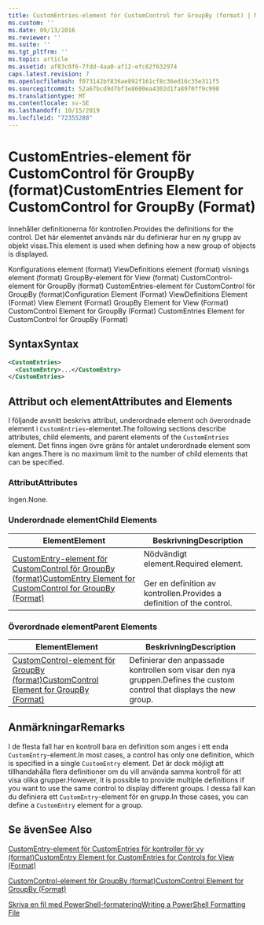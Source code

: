 ```yaml
---
title: CustomEntries-element för CustomControl for GroupBy (format) | Microsoft Docs
ms.custom: ''
ms.date: 09/13/2016
ms.reviewer: ''
ms.suite: ''
ms.tgt_pltfrm: ''
ms.topic: article
ms.assetid: af83c0f6-7fdd-4aa0-af12-efc62f632974
caps.latest.revision: 7
ms.openlocfilehash: f073142bf836ae892f161cf8c36ed16c35e311f5
ms.sourcegitcommit: 52a67bcd9d7bf3e8600ea4302d1fa8970ff9c998
ms.translationtype: MT
ms.contentlocale: sv-SE
ms.lasthandoff: 10/15/2019
ms.locfileid: "72355288"
---
```

# <a name="customentries-element-for-customcontrol-for-groupby-format"></a><span data-ttu-id="5f4a2-102">CustomEntries-element för CustomControl för GroupBy (format)</span><span class="sxs-lookup"><span data-stu-id="5f4a2-102">CustomEntries Element for CustomControl for GroupBy (Format)</span></span>

<span data-ttu-id="5f4a2-103">Innehåller definitionerna för kontrollen.</span><span class="sxs-lookup"><span data-stu-id="5f4a2-103">Provides the definitions for the control.</span></span> <span data-ttu-id="5f4a2-104">Det här elementet används när du definierar hur en ny grupp av objekt visas.</span><span class="sxs-lookup"><span data-stu-id="5f4a2-104">This element is used when defining how a new group of objects is displayed.</span></span>

<span data-ttu-id="5f4a2-105">Konfigurations element (format) ViewDefinitions element (format) visnings element (format) GroupBy-element för View (format) CustomControl-element för GroupBy (format) CustomEntries-element för CustomControl för GroupBy (format)</span><span class="sxs-lookup"><span data-stu-id="5f4a2-105">Configuration Element (Format) ViewDefinitions Element (Format) View Element (Format) GroupBy Element for View (Format) CustomControl Element for GroupBy (Format) CustomEntries Element for CustomControl for GroupBy (Format)</span></span>

## <a name="syntax"></a><span data-ttu-id="5f4a2-106">Syntax</span><span class="sxs-lookup"><span data-stu-id="5f4a2-106">Syntax</span></span>

```xml
<CustomEntries>
  <CustomEntry>...</CustomEntry>
</CustomEntries>
```

## <a name="attributes-and-elements"></a><span data-ttu-id="5f4a2-107">Attribut och element</span><span class="sxs-lookup"><span data-stu-id="5f4a2-107">Attributes and Elements</span></span>

<span data-ttu-id="5f4a2-108">I följande avsnitt beskrivs attribut, underordnade element och överordnade element i `CustomEntries`-elementet.</span><span class="sxs-lookup"><span data-stu-id="5f4a2-108">The following sections describe attributes, child elements, and parent elements of the `CustomEntries` element.</span></span> <span data-ttu-id="5f4a2-109">Det finns ingen övre gräns för antalet underordnade element som kan anges.</span><span class="sxs-lookup"><span data-stu-id="5f4a2-109">There is no maximum limit to the number of child elements that can be specified.</span></span>

### <a name="attributes"></a><span data-ttu-id="5f4a2-110">Attribut</span><span class="sxs-lookup"><span data-stu-id="5f4a2-110">Attributes</span></span>

<span data-ttu-id="5f4a2-111">Ingen.</span><span class="sxs-lookup"><span data-stu-id="5f4a2-111">None.</span></span>

### <a name="child-elements"></a><span data-ttu-id="5f4a2-112">Underordnade element</span><span class="sxs-lookup"><span data-stu-id="5f4a2-112">Child Elements</span></span>

|<span data-ttu-id="5f4a2-113">Element</span><span class="sxs-lookup"><span data-stu-id="5f4a2-113">Element</span></span>|<span data-ttu-id="5f4a2-114">Beskrivning</span><span class="sxs-lookup"><span data-stu-id="5f4a2-114">Description</span></span>|
|-------------|-----------------|
|[<span data-ttu-id="5f4a2-115">CustomEntry-element för CustomControl för GroupBy (format)</span><span class="sxs-lookup"><span data-stu-id="5f4a2-115">CustomEntry Element for CustomControl for GroupBy (Format)</span></span>](./customentry-element-for-customcontrol-for-groupby-format.md)|<span data-ttu-id="5f4a2-116">Nödvändigt element.</span><span class="sxs-lookup"><span data-stu-id="5f4a2-116">Required element.</span></span><br /><br /> <span data-ttu-id="5f4a2-117">Ger en definition av kontrollen.</span><span class="sxs-lookup"><span data-stu-id="5f4a2-117">Provides a definition of the control.</span></span>|

### <a name="parent-elements"></a><span data-ttu-id="5f4a2-118">Överordnade element</span><span class="sxs-lookup"><span data-stu-id="5f4a2-118">Parent Elements</span></span>

|<span data-ttu-id="5f4a2-119">Element</span><span class="sxs-lookup"><span data-stu-id="5f4a2-119">Element</span></span>|<span data-ttu-id="5f4a2-120">Beskrivning</span><span class="sxs-lookup"><span data-stu-id="5f4a2-120">Description</span></span>|
|-------------|-----------------|
|[<span data-ttu-id="5f4a2-121">CustomControl-element för GroupBy (format)</span><span class="sxs-lookup"><span data-stu-id="5f4a2-121">CustomControl Element for GroupBy (Format)</span></span>](./customcontrol-element-for-groupby-format.md)|<span data-ttu-id="5f4a2-122">Definierar den anpassade kontrollen som visar den nya gruppen.</span><span class="sxs-lookup"><span data-stu-id="5f4a2-122">Defines the custom control that displays the new group.</span></span>|

## <a name="remarks"></a><span data-ttu-id="5f4a2-123">Anmärkningar</span><span class="sxs-lookup"><span data-stu-id="5f4a2-123">Remarks</span></span>

<span data-ttu-id="5f4a2-124">I de flesta fall har en kontroll bara en definition som anges i ett enda `CustomEntry`-element.</span><span class="sxs-lookup"><span data-stu-id="5f4a2-124">In most cases, a control has only one definition, which is specified in a single `CustomEntry` element.</span></span> <span data-ttu-id="5f4a2-125">Det är dock möjligt att tillhandahålla flera definitioner om du vill använda samma kontroll för att visa olika grupper.</span><span class="sxs-lookup"><span data-stu-id="5f4a2-125">However, it is possible to provide multiple definitions if you want to use the same control to display different groups.</span></span> <span data-ttu-id="5f4a2-126">I dessa fall kan du definiera ett `CustomEntry`-element för en grupp.</span><span class="sxs-lookup"><span data-stu-id="5f4a2-126">In those cases, you can define a `CustomEntry` element for a group.</span></span>

## <a name="see-also"></a><span data-ttu-id="5f4a2-127">Se även</span><span class="sxs-lookup"><span data-stu-id="5f4a2-127">See Also</span></span>

[<span data-ttu-id="5f4a2-128">CustomEntry-element för CustomEntries för kontroller för vy (format)</span><span class="sxs-lookup"><span data-stu-id="5f4a2-128">CustomEntry Element for CustomEntries for Controls for View (Format)</span></span>](./customentry-element-for-customentries-for-controls-for-view-format.md)

[<span data-ttu-id="5f4a2-129">CustomControl-element för GroupBy (format)</span><span class="sxs-lookup"><span data-stu-id="5f4a2-129">CustomControl Element for GroupBy (Format)</span></span>](./customcontrol-element-for-groupby-format.md)

[<span data-ttu-id="5f4a2-130">Skriva en fil med PowerShell-formatering</span><span class="sxs-lookup"><span data-stu-id="5f4a2-130">Writing a PowerShell Formatting File</span></span>](./writing-a-powershell-formatting-file.md)
